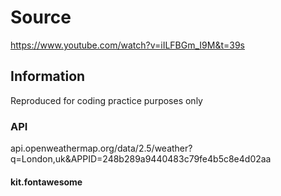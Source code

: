 # Source

https://www.youtube.com/watch?v=iILFBGm_I9M&t=39s

## Information

Reproduced for coding practice purposes only

### API

api.openweathermap.org/data/2.5/weather?q=London,uk&APPID=248b289a9440483c79fe4b5c8e4d02aa

#### kit.fontawesome

<script src="https://kit.fontawesome.com/ba87c2d0e0.js" crossorigin="anonymous"></script>
